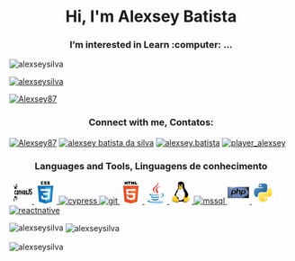 <h1 align="center"> Hi, I'm Alexsey Batista</h1>
<h3 align="center"> I’m interested in Learn :computer: ...</h3>

<p align="left"> <img src="https://komarev.com/ghpvc/?username=alexseysilva&label=Profile%20views&color=0e75b6&style=flat" alt="alexseysilva" /> </p>

<p align="left"> <a href="https://github.com/ryo-ma/github-profile-trophy"><img src="https://github-profile-trophy.vercel.app/?username=alexseysilva" alt="alexseysilva" /></a> </p>

<p align="left"> <a href="https://twitter.com/Alexsey873" target="blank"><img src="https://img.shields.io/twitter/follow/Alexsey873?logo=twitter&style=for-the-badge" alt="Alexsey87" /></a> </p>

<h3 align="center">Connect with me, Contatos:</h3>
<p align="left">
<a href="https://twitter.com/Alexsey873" target="blank"><img align="center" src="https://raw.githubusercontent.com/rahuldkjain/github-profile-readme-generator/master/src/images/icons/Social/twitter.svg" alt="Alexsey87" height="30" width="40" /></a>
<a href="https://www.linkedin.com/in/alexsey-batista-da-silva-909745221" target="blank"><img align="center" src="https://raw.githubusercontent.com/rahuldkjain/github-profile-readme-generator/master/src/images/icons/Social/linked-in-alt.svg" alt="alexsey batista da silva" height="30" width="40" /></a>
<a href="https://fb.com/alexsey.batista" target="blank"><img align="center" src="https://raw.githubusercontent.com/rahuldkjain/github-profile-readme-generator/master/src/images/icons/Social/facebook.svg" alt="alexsey.batista" height="30" width="40" /></a>
<a href="https://instagram.com/player_alexsey" target="blank"><img align="center" src="https://raw.githubusercontent.com/rahuldkjain/github-profile-readme-generator/master/src/images/icons/Social/instagram.svg" alt="player_alexsey" height="30" width="40" /></a>
</p>

<h3 align="center">Languages and Tools, Linguagens de conhecimento</h3>
<p align="left"> <a href="https://canvasjs.com" target="_blank" rel="noreferrer"> <img src="https://raw.githubusercontent.com/Hardik0307/Hardik0307/master/assets/canvasjs-charts.svg" alt="canvasjs" width="40" height="40"/> </a> <a href="https://www.w3schools.com/css/" target="_blank" rel="noreferrer"> <img src="https://raw.githubusercontent.com/devicons/devicon/master/icons/css3/css3-original-wordmark.svg" alt="css3" width="40" height="40"/> </a> <a href="https://www.cypress.io" target="_blank" rel="noreferrer"> <img src="https://raw.githubusercontent.com/simple-icons/simple-icons/6e46ec1fc23b60c8fd0d2f2ff46db82e16dbd75f/icons/cypress.svg" alt="cypress" width="40" height="40"/> </a> <a href="https://git-scm.com/" target="_blank" rel="noreferrer"> <img src="https://www.vectorlogo.zone/logos/git-scm/git-scm-icon.svg" alt="git" width="40" height="40"/> </a> <a href="https://www.w3.org/html/" target="_blank" rel="noreferrer"> <img src="https://raw.githubusercontent.com/devicons/devicon/master/icons/html5/html5-original-wordmark.svg" alt="html5" width="40" height="40"/> </a> <a href="https://www.java.com" target="_blank" rel="noreferrer"> <img src="https://raw.githubusercontent.com/devicons/devicon/master/icons/java/java-original.svg" alt="java" width="40" height="40"/> </a> <a href="https://www.linux.org/" target="_blank" rel="noreferrer"> <img src="https://raw.githubusercontent.com/devicons/devicon/master/icons/linux/linux-original.svg" alt="linux" width="40" height="40"/> </a> <a href="https://www.microsoft.com/en-us/sql-server" target="_blank" rel="noreferrer"> <img src="https://www.svgrepo.com/show/303229/microsoft-sql-server-logo.svg" alt="mssql" width="40" height="40"/> </a> <a href="https://www.php.net" target="_blank" rel="noreferrer"> <img src="https://raw.githubusercontent.com/devicons/devicon/master/icons/php/php-original.svg" alt="php" width="40" height="40"/> </a> <a href="https://www.python.org" target="_blank" rel="noreferrer"> <img src="https://raw.githubusercontent.com/devicons/devicon/master/icons/python/python-original.svg" alt="python" width="40" height="40"/> </a> <a href="https://reactnative.dev/" target="_blank" rel="noreferrer"> <img src="https://reactnative.dev/img/header_logo.svg" alt="reactnative" width="40" height="40"/> </a> </p>

<p><img align="left" src="https://github-readme-stats.vercel.app/api/top-langs?username=alexseysilva&show_icons=true&locale=en&layout=compact" alt="alexseysilva" /></p>

<p>&nbsp;<img align="center" src="https://github-readme-stats.vercel.app/api?username=alexseysilva&show_icons=true&locale=en" alt="alexseysilva" /></p>

<p><img align="center" src="https://github-readme-streak-stats.herokuapp.com/?user=alexseysilva&" alt="alexseysilva" /></p>

